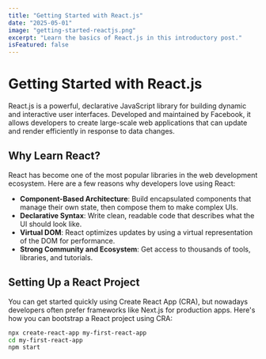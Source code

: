 ```yaml
---
title: "Getting Started with React.js"
date: "2025-05-01"
image: "getting-started-reactjs.png"
excerpt: "Learn the basics of React.js in this introductory post."
isFeatured: false
---
```


# Getting Started with React.js

React.js is a powerful, declarative JavaScript library for building dynamic and interactive user interfaces. Developed and maintained by Facebook, it allows developers to create large-scale web applications that can update and render efficiently in response to data changes.

## Why Learn React?

React has become one of the most popular libraries in the web development ecosystem. Here are a few reasons why developers love using React:

- **Component-Based Architecture**: Build encapsulated components that manage their own state, then compose them to make complex UIs.
- **Declarative Syntax**: Write clean, readable code that describes what the UI should look like.
- **Virtual DOM**: React optimizes updates by using a virtual representation of the DOM for performance.
- **Strong Community and Ecosystem**: Get access to thousands of tools, libraries, and tutorials.

## Setting Up a React Project

You can get started quickly using Create React App (CRA), but nowadays developers often prefer frameworks like Next.js for production apps. Here's how you can bootstrap a React project using CRA:

```bash
npx create-react-app my-first-react-app
cd my-first-react-app
npm start
